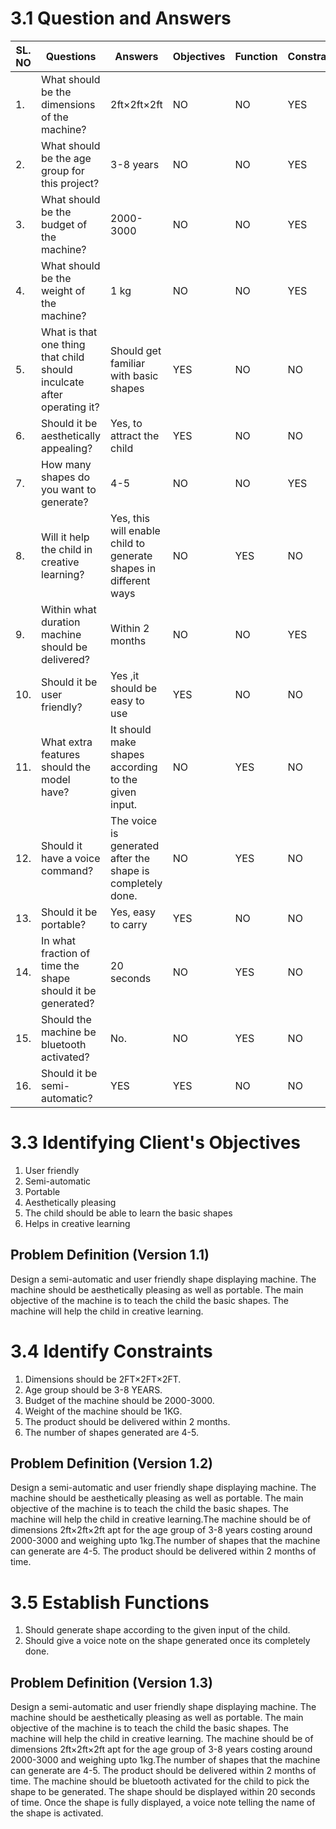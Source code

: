 # ****3.1 Question and Answers****
|SL. NO|Questions|Answers|Objectives|Function|Constraint|
|------|---------|-------|----------|--------|----------|
|1.|What should be the dimensions of the machine?|2ft×2ft×2ft|NO|NO|YES|
|2.|What should be the age group for this project?|3-8 years|NO|NO|YES|
|3.|What should be the budget of the machine?|2000-3000|NO|NO|YES|
|4.|What should be the weight of the machine?| 1 kg |NO|NO|YES|
|5.|What is that one thing that child should inculcate after operating it?|Should get familiar with basic shapes|YES|NO|NO|
|6.|Should it be aesthetically appealing?|Yes, to attract the child |YES|NO|NO|
|7.|How many shapes do you want to generate?|4-5|NO|NO|YES|
|8.|Will it help the child in creative learning?|Yes, this will enable child to generate shapes in different ways |NO|YES|NO| 
|9.| Within what duration machine should be delivered?|Within 2 months |NO|NO|YES|
|10.| Should it be user friendly?|Yes ,it should be easy to use |YES|NO|NO|
|11.| What extra features should the model have?|It should make shapes according to the given input. |NO|YES|NO| 
|12.| Should it have a voice command?|The voice is generated after the shape is completely done. |NO|YES|NO|
|13.| Should it be portable?|Yes, easy to carry |YES|NO|NO|
|14.| In what fraction of time the shape should it be generated?|20 seconds |NO|YES|NO|
|15.| Should the machine be bluetooth activated?|No. |NO|YES|NO|
|16.| Should it be semi-automatic?|YES|YES|NO|NO|





# ****3.3 Identifying Client's Objectives****
1. User friendly
2. Semi-automatic
3. Portable
4. Aesthetically pleasing
5. The child should be able to learn the basic shapes
6. Helps in creative learning





## ****Problem Definition (Version 1.1)****
Design a semi-automatic and  user friendly shape displaying machine. The machine should be aesthetically pleasing as well as portable. The main objective of the machine is to teach the child the basic shapes. The machine will help the child in creative learning.


# ****3.4 Identify Constraints****
1. Dimensions should be 2FT×2FT×2FT.
2. Age group should be 3-8 YEARS.
3. Budget of the machine should be 2000-3000.
4. Weight of the machine should be 1KG.
5. The product should be delivered within 2 months.
6. The number of shapes generated are 4-5.


## ****Problem Definition (Version 1.2)****
Design a semi-automatic and  user friendly shape displaying machine. The machine should be aesthetically pleasing as well as portable. The main objective of the machine is to teach the child the basic shapes. The machine will help the child in creative learning.The machine should be of dimensions 2ft×2ft×2ft apt for the age group of 3-8 years costing around 2000-3000 and weighing upto 1kg.The number of shapes that the machine can generate are 4-5. The product should be delivered within 2 months of time.



# ****3.5 Establish Functions****
1. Should generate shape according to the given input of the child.
2. Should give a voice note on the shape generated once its completely done.





## ****Problem Definition (Version 1.3)****
Design a semi-automatic and  user friendly shape displaying machine. The machine should be aesthetically pleasing as well as portable. The main objective of the machine is to teach the child the basic shapes. The machine will help the child in creative learning. The machine should be of dimensions 2ft×2ft×2ft apt for the age group of 3-8 years costing around 2000-3000 and weighing upto 1kg.The number of shapes that the machine can generate are 4-5. The product should be delivered within 2 months of time. The machine should be bluetooth activated for the child to pick the shape to be generated. The shape should be displayed within 20 seconds of time. Once the shape is fully displayed, a voice note telling the name of the shape is activated. 









